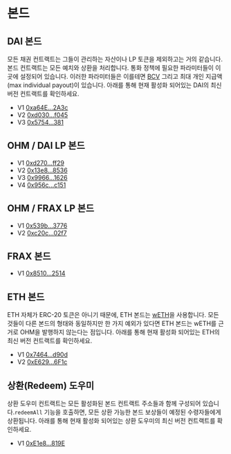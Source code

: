 # 본드

## DAI 본드

모든 채권 컨트랙트는 그들이 관리하는 자산이나 LP 토큰을 제외하고는 거의 같습니다. 본드 컨트랙트는 모든 예치와 상환을 처리합니다. 통화 정책에 필요한 파라미터들이 이 곳에 설정되어 있습니다. 이러한 파라미터들은 이를테면 [BCV](https://docs.olympusdao.finance/references/glossary#bcv) 그리고 최대 개인 지급액\(max individual payout\)이 있습니다. 아래를 통해 현재 활성화 되어있는 DAI의 최신 버전 컨트랙트를 확인하세요.

* V1 [0xa64E...2A3c](https://etherscan.io/address/0xa64ED1b66Cb2838Ef2A198D8345c0ce6967A2A3c)
* V2 [0xd030...f045](https://etherscan.io/address/0xd03056323b7a63e2095ae97fa1ad92e4820ff045)
* V3 [0x5754...381](https://etherscan.io/address/0x575409F8d77c12B05feD8B455815f0e54797381c)

## OHM / DAI LP 본드

* V1 [0xd270...ff29](https://etherscan.io/address/0xd27001d1aaed5f002c722ad729de88a91239ff29)
* V2 [0x13e8...8536](https://etherscan.io/address/0x13e8484a86327f5882d1340ed0d7643a29548536)
* V3 [0x9966...1626](https://etherscan.io/address/0x996668c46fc0b764afda88d83eb58afc933a1626)
* V4 [0x956c...c151](https://etherscan.io/address/0x956c43998316b6a2F21f89a1539f73fB5B78c151)

## OHM / FRAX LP 본드

* V1 [0x539b...3776](https://etherscan.io/address/0x539b6c906244ac34e348bbe77885cdfa994a3776)
* V2 [0xc20c...02f7](https://etherscan.io/address/0xc20cfff07076858a7e642e396180ec390e5a02f7)

## FRAX 본드

* V1 [0x8510...2514](https://etherscan.io/address/0x8510c8c2B6891E04864fa196693D44E6B6ec2514)

## ETH 본드

ETH 자체가 ERC-20 토큰은 아니기 때문에, ETH 본드는 [wETH](https://weth.io/)을 사용합니다. 모든 것들이 다른 본드의 형태와 동일하지만 한 가지 예외가 있다면 ETH 본드는 wETH를 근거로 OHM을 발행하지 않는다는 점입니다. 아래를 통해 현재 활성화 되어있는 ETH의 최신 버전 컨트랙트를 확인하세요.

* V1 [0x7464...d90d](https://etherscan.io/address/0x7464a65aa3fc15a625e2adfb8b340277d804d90d)
* V2 [0xE629...6F1c](https://etherscan.io/address/0xE6295201CD1ff13CeD5f063a5421c39A1D236F1c)

## 상환\(Redeem\) 도우미

상환 도우미 컨트랙트는 모든 활성화된 본드 컨트랙트 주소들과 함께 구성되어 있습니다.`redeemAll` 기능을 호출하면, 모든 상환 가능한 본드 보상들이 예정된 수령자들에게 상환됩니다. 아래를 통해 현재 활성화 되어있는 상환 도우미의 최신 버전 컨트랙트를 확인하세요.

* V1 [0xE1e8...819E](https://etherscan.io/address/0xE1e83825613DE12E8F0502Da939523558f0B819E)

